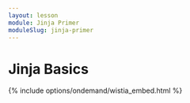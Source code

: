 ```yaml
---
layout: lesson
module: Jinja Primer
moduleSlug: jinja-primer
---
```


# Jinja Basics

{% include options/ondemand/wistia_embed.html %}